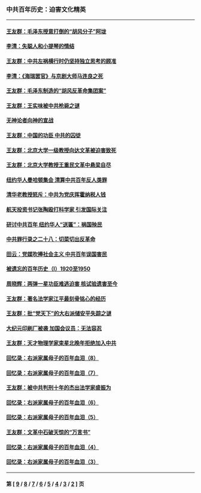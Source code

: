 ### 中共百年历史：迫害文化精英
---
#### [王友群：毛泽东授意打倒的“胡风分子”阿垅](../../pages/nf1176111/n13592541.md?03170430) 
#### [李清：失聪人和小提琴的情结](../../pages/nf1176111/n13459280.md?03170430) 
#### [王友群：中共左祸横行时仍坚持独立思考的顾准](../../pages/nf1176111/n13444722.md?03170430) 
#### [李清：《海瑞罢官》与京剧大师马连良之死](../../pages/nf1176111/n13412316.md?03170430) 
#### [王友群：毛泽东制造的“胡风反革命集团案”](../../pages/nf1176111/n13324909.md?03170430) 
#### [王友群：王实味被中共枪毙之谜](../../pages/nf1176111/n13307502.md?03170430) 
#### [无神论者向神的宣战](../../pages/nf1176111/n13281535.md?03170430) 
#### [王友群：中国的功臣 中共的囚徒](../../pages/nf1176111/n13291790.md?03170430) 
#### [王友群：北京大学一级教授向达文革被迫害致死](../../pages/nf1176111/n13150966.md?03170430) 
#### [王友群：北京大学教授王重民文革中悬梁自尽](../../pages/nf1176111/n13084645.md?03170430) 
#### [纽约华人曼哈顿集会 清算中共百年反人类罪](../../pages/nf1176111/n13084157.md?03170430) 
#### [清华老教授怒斥：中共为党庆挥霍纳税人钱](../../pages/nf1176111/n13071430.md?03170430) 
#### [航天投资书记张陶殴打科学家 引发国际关注](../../pages/nf1176111/n13069132.md?03170430) 
#### [研讨中共百年 纽约华人“送匾”：祸国殃民](../../pages/nf1176111/n13057367.md?03170430) 
#### [中共罪行录之二十八：切菜切出反革命](../../pages/nf1176111/n13030600.md?03170430) 
#### [田云：党媒吹捧社会主义 中共百年误国害民](../../pages/nf1176111/n13006682.md?03170430) 
#### [被遗忘的百年历史（I）1920至1950](../../pages/nf1176111/n12986411.md?03170430) 
#### [周晓辉：两弹一星功臣难逃迫害 核试验遗害至今](../../pages/nf1176111/n12974997.md?03170430) 
#### [王友群：著名法学家江平最刻骨铭心的经历](../../pages/nf1176111/n12970787.md?03170430) 
#### [王友群：批“党天下”的大右派储安平失踪之谜](../../pages/nf1176111/n12954229.md?03170430) 
#### [大纪元印刷厂被袭 加国会议员：无法容忍](../../pages/nf1176111/n12883028.md?03170430) 
#### [王友群：天才物理学家束星北晚年拒绝加入中共](../../pages/nf1176111/n12792913.md?03170430) 
#### [回忆录：右派家属母子的百年血泪（8）](../../pages/nf1176111/n12706196.md?03170430) 
#### [回忆录：右派家属母子的百年血泪（7）](../../pages/nf1176111/n12706191.md?03170430) 
#### [王友群：被中共判刑十年的杰出法学家盛振为](../../pages/nf1176111/n12706141.md?03170430) 
#### [回忆录：右派家属母子的百年血泪（6）](../../pages/nf1176111/n12698863.md?03170430) 
#### [回忆录：右派家属母子的百年血泪（5）](../../pages/nf1176111/n12692515.md?03170430) 
#### [王友群：文革中石破天惊的“万言书”](../../pages/nf1176111/n12690994.md?03170430) 
#### [回忆录：右派家属母子的百年血泪（4）](../../pages/nf1176111/n12686410.md?03170430) 
#### [回忆录：右派家属母子的百年血泪（3）](../../pages/nf1176111/n12683820.md?03170430) 

---
#### 第 [ [9](./9.md?03170430) / [8](./8.md?03170430) / [7](./7.md?03170430) / [6](./6.md?03170430) / [5](./5.md?03170430) / [4](./4.md?03170430) / [3](./3.md?03170430) / [2](./2.md?03170430) ] 页
